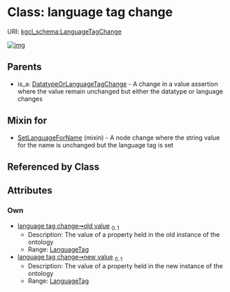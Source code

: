 
# Class: language tag change




URI: [kgcl_schema:LanguageTagChange](https://w3id.org/kgcl-schema/LanguageTagChange)


[![img](https://yuml.me/diagram/nofunky;dir:TB/class/[SetLanguageForName]uses%20-.->[LanguageTagChange&#124;old_value:language_tag%20%3F;new_value:language_tag%20%3F],[DatatypeOrLanguageTagChange]^-[LanguageTagChange],[SetLanguageForName],[DatatypeOrLanguageTagChange])](https://yuml.me/diagram/nofunky;dir:TB/class/[SetLanguageForName]uses%20-.->[LanguageTagChange&#124;old_value:language_tag%20%3F;new_value:language_tag%20%3F],[DatatypeOrLanguageTagChange]^-[LanguageTagChange],[SetLanguageForName],[DatatypeOrLanguageTagChange])

## Parents

 *  is_a: [DatatypeOrLanguageTagChange](DatatypeOrLanguageTagChange.md) - A change in a value assertion where the value remain unchanged but either the datatype or language changes

## Mixin for

 * [SetLanguageForName](SetLanguageForName.md) (mixin)  - A node change where the string value for the name is unchanged but the language tag is set

## Referenced by Class


## Attributes


### Own

 * [language tag change➞old value](language_tag_change_old_value.md)  <sub>0..1</sub>
     * Description: The value of a property held in the old instance of the ontology
     * Range: [LanguageTag](types/LanguageTag.md)
 * [language tag change➞new value](language_tag_change_new_value.md)  <sub>0..1</sub>
     * Description: The value of a property held in the new instance of the ontology
     * Range: [LanguageTag](types/LanguageTag.md)
